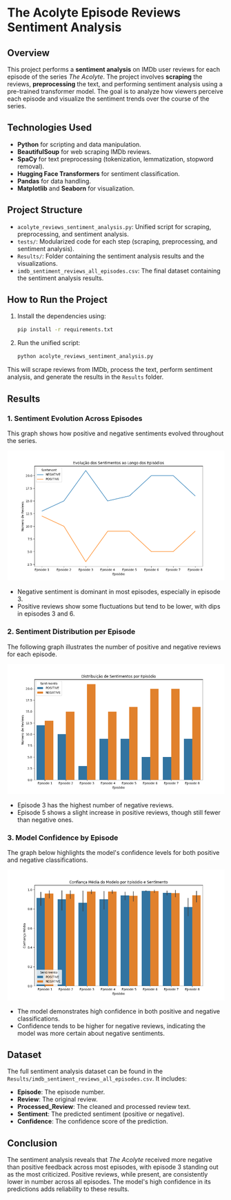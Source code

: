 # The Acolyte Episode Reviews Sentiment Analysis

## Overview
This project performs a **sentiment analysis** on IMDb user reviews for each episode of the series *The Acolyte*. The project involves **scraping** the reviews, **preprocessing** the text, and performing sentiment analysis using a pre-trained transformer model. The goal is to analyze how viewers perceive each episode and visualize the sentiment trends over the course of the series.

## Technologies Used
- **Python** for scripting and data manipulation.
- **BeautifulSoup** for web scraping IMDb reviews.
- **SpaCy** for text preprocessing (tokenization, lemmatization, stopword removal).
- **Hugging Face Transformers** for sentiment classification.
- **Pandas** for data handling.
- **Matplotlib** and **Seaborn** for visualization.

## Project Structure
- `acolyte_reviews_sentiment_analysis.py`: Unified script for scraping, preprocessing, and sentiment analysis.
- `tests/`: Modularized code for each step (scraping, preprocessing, and sentiment analysis).
- `Results/`: Folder containing the sentiment analysis results and the visualizations.
- `imdb_sentiment_reviews_all_episodes.csv`: The final dataset containing the sentiment analysis results.

## How to Run the Project
1. Install the dependencies using:
   ```bash
   pip install -r requirements.txt
   ```
2. Run the unified script:
   ```bash
   python acolyte_reviews_sentiment_analysis.py
   ```

This will scrape reviews from IMDb, process the text, perform sentiment analysis, and generate the results in the `Results` folder.

## Results

### 1. Sentiment Evolution Across Episodes
This graph shows how positive and negative sentiments evolved throughout the series.

![Sentiment Evolution](./Results/Evolution.png)

- Negative sentiment is dominant in most episodes, especially in episode 3.
- Positive reviews show some fluctuations but tend to be lower, with dips in episodes 3 and 6.

### 2. Sentiment Distribution per Episode
The following graph illustrates the number of positive and negative reviews for each episode.

![Sentiments per Episode](./Results/Sentiments_per_episode.png)

- Episode 3 has the highest number of negative reviews.
- Episode 5 shows a slight increase in positive reviews, though still fewer than negative ones.

### 3. Model Confidence by Episode
The graph below highlights the model's confidence levels for both positive and negative classifications.

![Confidence by Episode](./Results/Trust.png)

- The model demonstrates high confidence in both positive and negative classifications.
- Confidence tends to be higher for negative reviews, indicating the model was more certain about negative sentiments.

## Dataset
The full sentiment analysis dataset can be found in the `Results/imdb_sentiment_reviews_all_episodes.csv`. It includes:
- **Episode**: The episode number.
- **Review**: The original review.
- **Processed_Review**: The cleaned and processed review text.
- **Sentiment**: The predicted sentiment (positive or negative).
- **Confidence**: The confidence score of the prediction.

## Conclusion
The sentiment analysis reveals that *The Acolyte* received more negative than positive feedback across most episodes, with episode 3 standing out as the most criticized. Positive reviews, while present, are consistently lower in number across all episodes. The model's high confidence in its predictions adds reliability to these results.
